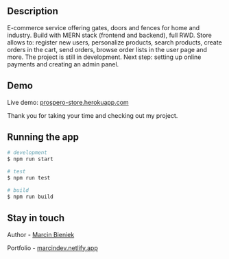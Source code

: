 ## Description

E-commerce service offering gates, doors and fences for home and industry. Build with MERN stack (frontend and backend), full RWD. Store allows to: register new users, personalize products, search products, create orders in the cart, send orders, browse order lists in the user page and more. The project is still in development. Next step: setting up online payments and creating an admin panel.

## Demo

Live demo: [prospero-store.herokuapp.com](https://prospero-store.herokuapp.com/)

Thank you for taking your time and checking out my project.

## Running the app

```bash
# development
$ npm run start

# test
$ npm run test

# build
$ npm run build
```

## Stay in touch

Author - [Marcin Bieniek](https://www.linkedin.com/in/marcin-bieniek-617565271/)

Portfolio - [marcindev.netlify.app](https://marcindev.netlify.app/)

